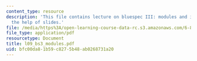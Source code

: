 ```yaml
---
content_type: resource
description: 'This file contains lecture on bluespec III: modules and interfaces with
  the help of slides.'
file: /media/https%3A/open-learning-course-data-rc.s3.amazonaws.com/6-884-complex-digital-systems-spring-2005/bfc00da81b59c8275b48ab0268731a20_l09_bs3_modules.pdf
file_type: application/pdf
resourcetype: Document
title: l09_bs3_modules.pdf
uid: bfc00da8-1b59-c827-5b48-ab0268731a20
---
```

